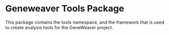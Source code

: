# Geneweaver Tools Package

This package contains the tools namespace, and the framework that is used to create
analysis tools for the GeneWeaver project.